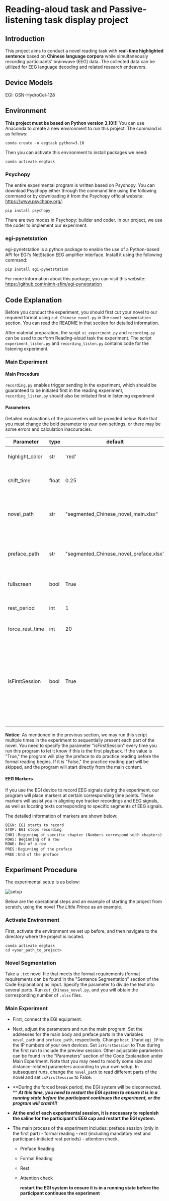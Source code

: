 # Reading-aloud task and Passive-listening task display project

## Introduction

This project aims to conduct a novel reading task with **real-time highlighted sentence** based on **Chinese language corpora** while simultaneously recording participants' brainwave (EEG) data. The collected data can be utilized for EEG language decoding and related research endeavors.

## Device Models

EGI: GSN-HydroCel-128

## Environment

**This project must be based on Python version 3.10!!!** You can use Anaconda to create a new environment to run this project. The command is as follows:

```
conda create -n eegtask python=3.10
```

Then you can activate this environment to install packages we need:

```
conda activate eegtask
```

### Psychopy

The entire experimental program is written based on Psychopy. You can download Psychopy either through the command line using the following command or by downloading it from the Psychopy official website: https://www.psychopy.org/.

```
pip install psychopy
```

There are two modes in Psychopy: builder and coder. In our project, we use the coder to implement our experiment.


### egi-pynetstation

egi-pynetstation is a python package to enable the use of a Python-based API for EGI's NetStation EEG amplifier interface. Install it using the following command:

```
pip install egi-pynetstation
```

For more information about this package, you can visit this website: https://github.com/nimh-sfim/egi-pynetstation

## Code Explanation

Before you conduct the experiment, you should first cut your novel to our required format using `cut_Chinese_novel.py` in the `novel_segmentation` section. You can read the README in that section for detailed information. 

After material preparation, the script `ui_experiment.py` and `recording.py` can be used to perform Reading-aloud task the experiment. The script `experiment_listen.py` and `recording_listen.py`  contains code for the listening experiment.

### Main Experiment

#### Main Procedure

`recording.py` enables trigger sending in the experiment, which should be guaranteed to be initiated first in the reading experiment, `recording_listen.py`  should also be initiated first in listening experiment
#### Parameters

Detailed explanations of the parameters will be provided below. Note that you must change the bold parameter to your own settings, or there may be some errors and calculation inaccuracies.

| Parameter                      | type  | default                                | usage                                                        |
| ------------------------------ | ----- | -------------------------------------- | ------------------------------------------------------------ |
| highlight_color                | str   | 'red'                                  | Highlight color of the characters                            |                  
| shift_time                     | float | 0.25                                   | The shifting time of the highlighted character               |                  
| novel_path                     | str   | "segmented_Chinese_novel_main.xlsx"    | The path of the  .xlsx format novel you want to play         |
| preface_path                   | str   | "segmented_Chinese_novel_preface.xlsx" | The path of the  .xlsx format preface you want to play       |
| fullscreen                     | bool  | True                                   | Whether to set a full screen                                 |
| rest_period                    | int   | 1                                      | The chapter interval of rest                                 |
| force_rest_time                | int   | 20                                     | The forced rest time                                         |
| isFirstSession                 | bool  | True                                   | Whether this is the first session of the experiment, this will determine whether to display the preface before the formal experiment. |

**Notice**: As mentioned in the previous section, we may run this script multiple times in the experiment to sequentially present each part of the novel. You need to specify the parameter "isFirstSession" every time you run this program to let it know if this is the first playback. If the value is "True," the program will play the preface to do practice reading before the formal reading begins. If it is "False," the practice reading part will be skipped, and the program will start directly from the main content.

#### EEG Markers

If you use the EGI device to record EEG signals during the experiment, our program will place markers at certain corresponding time points. These markers will assist you in aligning eye tracker recordings and EEG signals, as well as locating texts corresponding to specific segments of EEG signals.

The detailed information of markers are shown below:

```
BEGN: EGI starts to record
STOP: EGI stops recording
CH01：Beginning of specific chapter (Numbers correspond with chapters) 
ROWS: Beginning of a row
ROWE: End of a row
PRES：Beginning of the preface
PREE：End of the preface
```

## Experiment Procedure

The experimental setup is as below:

![setup](https://github.com/ncclab-sustech/ListeningEEG/blob/main/image/setup.png)

Below are the operational steps and an example of starting the project from scratch, using the novel *The Little Prince* as an example.

### Activate Environment

First, activate the environment we set up before, and then navigate to the directory where the project is located.

```
conda activate eegtask
cd <your_path_to_project>
```

### Novel Segmentation

Take a `.txt` novel file that meets the format requirements (format requirements can be found in the "Sentence Segmentation" section of the Code Explanation) as input. Specify the parameter to divide the text into several parts. Run `cut_Chinese_novel.py`, and you will obtain the corresponding number of `.xlsx` files.

### Main Experiment

- First, connect the EGI equipment.
- Next, adjust the parameters and run the main program. Set the addresses for the main body and preface parts in the variables `novel_path` and `preface_path`, respectively. Change `host_IP`and `egi_IP` to the IP numbers of your own devices. Set `isFirstSession` to True during the first run to include the preview session. Other adjustable parameters can be found in the "Parameters" section of the Code Explanation under Main Experiment. Note that you may need to modify some size and distance-related parameters according to your own setup. In subsequent runs, change the `novel_path` to read different parts of the novel and set `isFirstSession` to False.

- **During the forced break period, the EGI system will be disconnected. ** ***At this time, you need to restart the EGI system to ensure it is in a running state before the participant continues the experiment, or the program will crash!!!***

- **At the end of each experimental session, it is necessary to replenish the saline for the participant's EEG cap and restart the EGI system.** 

- The main process of the experiment includes: preface session (only in the first part) - formal reading - rest (including mandatory rest and participant-initiated rest periods) - attention check. 

  - Preface Reading

  - Formal Reading

  - Rest
    
  - Attention check

    **restart the EGI system to ensure it is in a running state before the participant continues the experiment**

  



